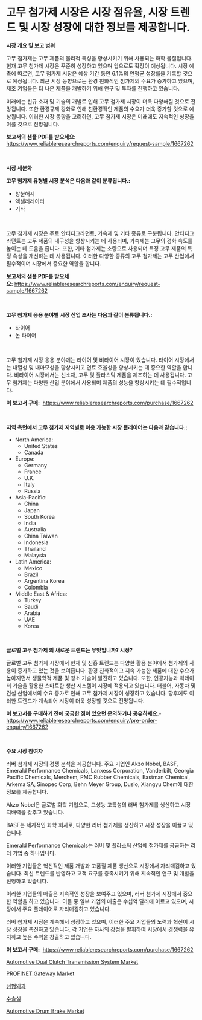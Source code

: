 <p><h1>고무 첨가제 시장은 시장 점유율, 시장 트렌드 및 시장 성장에 대한 정보를 제공합니다.</h1></p><p><strong>시장 개요 및 보고 범위</strong></p>
<p><p>고무 첨가제는 고무 제품의 물리적 특성을 향상시키기 위해 사용되는 화학 물질입니다. 현재 고무 첨가제 시장은 꾸준히 성장하고 있으며 앞으로도 확장이 예상됩니다. 시장 예측에 따르면, 고무 첨가제 시장은 예상 기간 동안 6.1%의 연평균 성장률을 기록할 것으로 예상됩니다. 최근 시장 동향으로는 환경 친화적인 첨가제의 수요가 증가하고 있으며, 제조 기업들은 더 나은 제품을 개발하기 위해 연구 및 투자를 진행하고 있습니다.</p><p>미래에는 신규 소재 및 기술의 개발로 인해 고무 첨가제 시장이 더욱 다양해질 것으로 전망됩니다. 또한 환경규제 강화로 인해 친환경적인 제품의 수요가 더욱 증가할 것으로 예상됩니다. 이러한 시장 동향을 고려하면, 고무 첨가제 시장은 미래에도 지속적인 성장을 이룰 것으로 전망됩니다.</p></p>
<p><strong>보고서의 샘플 PDF를 받으세요:</strong> <a href="https://www.reliableresearchreports.com/enquiry/request-sample/1667262">https://www.reliableresearchreports.com/enquiry/request-sample/1667262</a></p>
<p>&nbsp;</p>
<p><strong>시장 세분화</strong></p>
<p><strong>고무 첨가제 유형별 시장 분석은 다음과 같이 분류됩니다.:</strong></p>
<p><ul><li>항분해제</li><li>액셀러레이터</li><li>기타</li></ul></p>
<p>&nbsp;</p>
<p><p>고무 첨가제 시장은 주로 안티디그라던트, 가속제 및 기타 종류로 구분됩니다. 안티디그라던트는 고무 제품의 내구성을 향상시키는 데 사용되며, 가속제는 고무의 경화 속도를 높이는 데 도움을 줍니다. 또한, 기타 첨가제는 소량으로 사용되며 특정 고무 제품의 특정 속성을 개선하는 데 사용됩니다. 이러한 다양한 종류의 고무 첨가제는 고무 산업에서 필수적이며 시장에서 중요한 역할을 합니다.</p></p>
<p><strong>보고서의 샘플 PDF를 받으세요:</strong>&nbsp;<a href="https://www.reliableresearchreports.com/enquiry/request-sample/1667262">https://www.reliableresearchreports.com/enquiry/request-sample/1667262</a></p>
<p>&nbsp;</p>
<p><strong> 고무 첨가제 응용 분야별 시장 산업 조사는 다음과 같이 분류됩니다.:</strong></p>
<p><ul><li>타이어</li><li>논 타이어</li></ul></p>
<p>&nbsp;</p>
<p><p>고무 첨가제 시장 응용 분야에는 타이어 및 비타이어 시장이 있습니다. 타이어 시장에서는 내열성 및 내마모성을 향상시키고 연료 효율성을 향상시키는 데 중요한 역할을 합니다. 비타이어 시장에서는 신소재, 고무 및 플라스틱 제품을 제조하는 데 사용됩니다. 고무 첨가제는 다양한 산업 분야에서 사용되며 제품의 성능을 향상시키는 데 필수적입니다.</p></p>
<p><strong>이 보고서 구매:</strong>&nbsp; <a href="https://www.reliableresearchreports.com/purchase/1667262">https://www.reliableresearchreports.com/purchase/1667262</a></p>
<p>&nbsp;</p>
<p><strong>지역 측면에서 고무 첨가제 지역별로 이용 가능한 시장 플레이어는 다음과 같습니다.:</strong></p>
<p><ul>
    <li>
        North America:
        <ul>
            <li>United States</li>
            <li>Canada</li>
        </ul>
    </li>
    <li>
        Europe:
        <ul>
            <li>Germany</li>
            <li>France</li>
            <li>U.K.</li>
            <li>Italy</li>
            <li>Russia</li>
        </ul>
    </li>
    <li>
        Asia-Pacific:
        <ul>
            <li>China</li>
            <li>Japan</li>
            <li>South Korea</li>
            <li>India</li>
            <li>Australia</li>
            <li>China Taiwan</li>
            <li>Indonesia</li>
            <li>Thailand</li>
            <li>Malaysia</li>
        </ul>
    </li>
    <li>
        Latin America:
        <ul>
            <li>Mexico</li>
            <li>Brazil</li>
            <li>Argentina Korea</li>
            <li>Colombia</li>
        </ul>
    </li>
    <li>
        Middle East & Africa:
        <ul>
            <li>Turkey</li>
            <li>Saudi</li>
            <li>Arabia</li>
            <li>UAE</li>
            <li>Korea</li>
        </ul>
    </li>
    </ul></p>
<p>&nbsp;</p>
<p><strong>글로벌 고무 첨가제 의 새로운 트렌드는 무엇입니까? 시장?</strong></p>
<p><p>글로벌 고무 첨가제 시장에서 현재 및 신흥 트렌드는 다양한 활용 분야에서 첨가제의 사용이 증가하고 있는 것을 보여줍니다. 환경 친화적이고 지속 가능한 제품에 대한 수요가 높아지면서 생물학적 제품 및 청소 기술이 발전하고 있습니다. 또한, 인공지능과 빅데이터 기술을 활용한 스마트한 생산 시스템이 시장에 적용되고 있습니다. 더불어, 자동차 및 건설 산업에서의 수요 증가로 인해 고무 첨가제 시장이 성장하고 있습니다. 향후에도 이러한 트렌드가 계속되어 시장이 더욱 성장할 것으로 전망됩니다.</p></p>
<p><strong>이 보고서를 구매하기 전에 궁금한 점이 있으면 문의하거나 공유하세요.</strong>- <a href="https://www.reliableresearchreports.com/enquiry/pre-order-enquiry/1667262">https://www.reliableresearchreports.com/enquiry/pre-order-enquiry/1667262</a></p>
<p>&nbsp;</p>
<p><strong>주요 시장 참여자</strong></p>
<p><p>러버 첨가제 시장의 경쟁 분석을 제공합니다. 주요 기업인 Akzo Nobel, BASF, Emerald Performance Chemicals, Lanxess Corporation, Vanderbilt, Georgia Pacific Chemicals, Merchem, PMC Rubber Chemicals, Eastman Chemical, Arkema SA, Sinopec Corp, Behn Meyer Group, Duslo, Xiangyu Chem에 대한 정보를 제공합니다.</p><p>Akzo Nobel은 글로벌 화학 기업으로, 고성능 고특성의 러버 첨가제를 생산하고 시장 지배력을 갖추고 있습니다. </p><p>BASF는 세계적인 화학 회사로, 다양한 러버 첨가제를 생산하고 시장 성장을 이끌고 있습니다. </p><p>Emerald Performance Chemicals는 러버 및 플라스틱 산업에 첨가제를 공급하는 리더 기업 중 하나입니다. </p><p>이러한 기업들은 혁신적인 제품 개발과 고품질 제품 생산으로 시장에서 자리매김하고 있습니다. 최신 트렌드를 반영하고 고객 요구를 충족시키기 위해 지속적인 연구 및 개발을 진행하고 있습니다.</p><p>이러한 기업들의 매출은 지속적인 성장을 보여주고 있으며, 러버 첨가제 시장에서 중요한 역할을 하고 있습니다. 이들 중 일부 기업의 매출은 수십억 달러에 이르고 있으며, 시장에서 주요 플레이어로 자리매김하고 있습니다.</p><p>러버 첨가제 시장은 계속해서 성장하고 있으며, 이러한 주요 기업들의 노력과 혁신이 시장 성장을 촉진하고 있습니다. 각 기업은 자사의 강점을 발휘하여 시장에서 경쟁력을 유지하고 높은 수익을 창출하고 있습니다.</p></p>
<p><strong>이 보고서 구매:</strong>&nbsp;&nbsp;<a href="https://www.reliableresearchreports.com/purchase/1667262">https://www.reliableresearchreports.com/purchase/1667262</a></p>
<p><p><a href="https://issuu.com/reportprime-2/docs/automotive-dual-clutch-transmission-system-market-">Automotive Dual Clutch Transmission System Market</a></p><p><a href="https://github.com/peachesmcdowel1/Market-Research-Report-List-2/blob/main/profinet-gateway-market.md">PROFINET Gateway Market</a></p><p><a href="https://github.com/Madalyell456456/Market-Research-Report-List-1/blob/main/736151414495.md">정형외과</a></p><p><a href="https://github.com/vs019sa3m8x/Market-Research-Report-List-1/blob/main/868736214494.md">수술실</a></p><p><a href="https://issuu.com/reportprime-2/docs/automotive-drum-brake-market-size-2030.pptx">Automotive Drum Brake Market</a></p></p>
